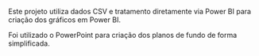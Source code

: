 Este projeto utiliza dados CSV e tratamento diretamente via Power BI para criação dos gráficos em Power BI.

Foi utilizado o PowerPoint para criação dos planos de fundo de forma simplificada.


